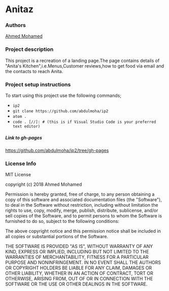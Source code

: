 # Anitaz


### Authors
[Ahmed Mohamed](https://github.com/abdulmoha)

### Project description
This project is a recreation of a landing page.The page contains details of "Anita's Kitchen",i.e.Menus,Customer reviews,how to get food via email and the contacts to reach Anita.

### Project setup instructions
To start using this project use the following commands;
- `ip2`
- `git clone https://github.com/abdulmoha/ip2`
- `atom .`
- `code . [//]: # (this is if Visual Studio Code is your preferred text editor)`

##### Link to gh-pages
https://github.com/abdulmoha/ip2/tree/gh-pages

### License Info
MIT License

copyright (c) 2018 Ahmed Mohamed

Permission is hereby granted, free of charge, to any person obtaining a copy of this software and associated documentation files (the "Software"), to deal in the Software without restriction, including without limitation the rights to use, copy, modify, merge, publish, distribute, sublicense, and/or sell copies of the Software, and to permit persons to whom the Software is furnished to do so, subject to the following conditions:

The above copyright notice and this permission notice shall be included in all copies or substantial portions of the Software.

THE SOFTWARE IS PROVIDED "AS IS", WITHOUT WARRANTY OF ANY KIND, EXPRESS OR IMPLIED, INCLUDING BUT NOT LIMITED TO THE WARRANTIES OF MERCHANTABILITY, FITNESS FOR A PARTICULAR PURPOSE AND NONINFRINGEMENT. IN NO EVENT SHALL THE AUTHORS OR COPYRIGHT HOLDERS BE LIABLE FOR ANY CLAIM, DAMAGES OR OTHER LIABILITY, WHETHER IN AN ACTION OF CONTRACT, TORT OR OTHERWISE, ARISING FROM, OUT OF OR IN CONNECTION WITH THE SOFTWARE OR THE USE OR OTHER DEALINGS IN THE SOFTWARE.
